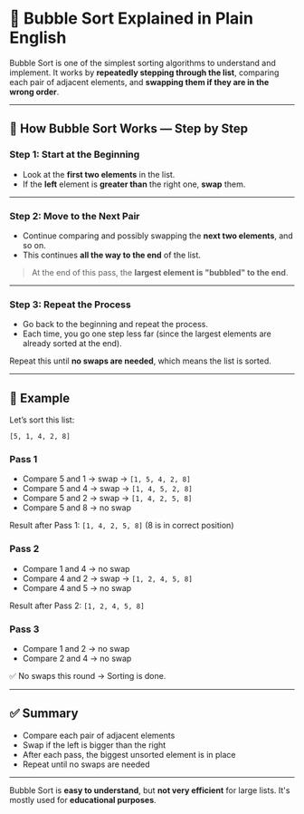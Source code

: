 # 🔁 Bubble Sort Explained in Plain English

Bubble Sort is one of the simplest sorting algorithms to understand and implement. It works by **repeatedly stepping through the list**, comparing each pair of adjacent elements, and **swapping them if they are in the wrong order**.

---

## 🧠 How Bubble Sort Works — Step by Step

### Step 1: Start at the Beginning

- Look at the **first two elements** in the list.
- If the **left** element is **greater than** the right one, **swap** them.

---

### Step 2: Move to the Next Pair

- Continue comparing and possibly swapping the **next two elements**, and so on.
- This continues **all the way to the end** of the list.

> At the end of this pass, the **largest element is "bubbled" to the end**.

---

### Step 3: Repeat the Process

- Go back to the beginning and repeat the process.
- Each time, you go one step less far (since the largest elements are already sorted at the end).

Repeat this until **no swaps are needed**, which means the list is sorted.

---
<div style="page-break-after: always;"></div>

## 🔁 Example

Let’s sort this list:

```
[5, 1, 4, 2, 8]
```

### Pass 1

- Compare 5 and 1 → swap → `[1, 5, 4, 2, 8]`
- Compare 5 and 4 → swap → `[1, 4, 5, 2, 8]`
- Compare 5 and 2 → swap → `[1, 4, 2, 5, 8]`
- Compare 5 and 8 → no swap

Result after Pass 1: `[1, 4, 2, 5, 8]` (8 is in correct position)

### Pass 2

- Compare 1 and 4 → no swap
- Compare 4 and 2 → swap → `[1, 2, 4, 5, 8]`
- Compare 4 and 5 → no swap

Result after Pass 2: `[1, 2, 4, 5, 8]`

### Pass 3

- Compare 1 and 2 → no swap
- Compare 2 and 4 → no swap

✅ No swaps this round → Sorting is done.

---

## ✅ Summary

- Compare each pair of adjacent elements
- Swap if the left is bigger than the right
- After each pass, the biggest unsorted element is in place
- Repeat until no swaps are needed

---

Bubble Sort is **easy to understand**, but **not very efficient** for large lists. It's mostly used for **educational purposes**.

